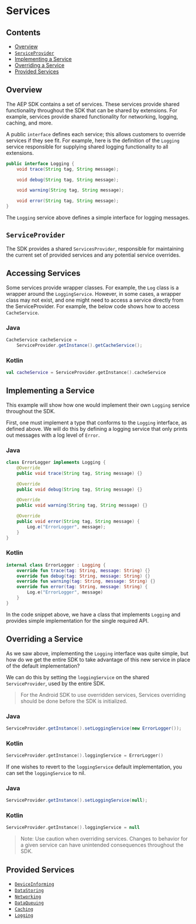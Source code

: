 # Services

## Contents

- [Overview](#overview)
- [`ServiceProvider`](#serviceprovider)
- [Implementing a Service](#implementing-a-service)
- [Overriding a Service](#overriding-a-service)
- [Provided Services](#provided-services)

## Overview

The AEP SDK contains a set of services. These services provide shared functionality throughout the SDK that can be shared by extensions. For example, services provide shared functionality for networking, logging, caching, and more.

A public `interface` defines each service; this allows customers to override services if they see fit. For example, here is the definition of the `Logging` service responsible for supplying shared logging functionality to all extensions.

```java
public interface Logging {
    void trace(String tag, String message);

    void debug(String tag, String message);

    void warning(String tag, String message);

    void error(String tag, String message);
}
```

The `Logging` service above defines a simple interface for logging messages.

## `ServiceProvider`

The SDK provides a shared `ServicesProvider`, responsible for maintaining the current set of provided services and any potential service overrides.

## Accessing Services

Some services provide wrapper classes. For example, the `Log` class is a wrapper around the `LoggingService`. However, in some cases, a wrapper class may not exist, and one might need to access a service directly from the ServiceProvider. For example, the below code shows how to access `CacheService`.

### Java

```java
CacheService cacheService =
    ServiceProvider.getInstance().getCacheService();
```

### Kotlin

```kotlin
val cacheService = ServiceProvider.getInstance().cacheService
```

## Implementing a Service

This example will show how one would implement their own `Logging` service throughout the SDK.

First, one must implement a type that conforms to the `Logging` interface, as defined above. We will do this by defining a logging service that only prints out messages with a log level of `Error`.

### Java

```java
class ErrorLogger implements Logging {
	@Override
	public void trace(String tag, String message) {}

	@Override
	public void debug(String tag, String message) {}

	@Override
	public void warning(String tag, String message) {}

	@Override
	public void error(String tag, String message) {
		Log.e("ErrorLogger", message);
	}
}
```

### Kotlin

```kotlin
internal class ErrorLogger : Logging {
    override fun trace(tag: String, message: String) {}
    override fun debug(tag: String, message: String) {}
    override fun warning(tag: String, message: String) {}
    override fun error(tag: String, message: String) {
        Log.e("ErrorLogger", message)
    }
}
```

In the code snippet above, we have a class that implements `Logging` and provides simple implementation for the single required API.

## Overriding a Service

As we saw above, implementing the `Logging` interface was quite simple, but how do we get the entire SDK to take advantage of this new service in place of the default implementation?

We can do this by setting the `loggingService` on the shared `ServiceProvider`, used by the entire SDK.

> For the Android SDK to use overridden services, Services overriding should be done before the SDK is initialized.

### Java

```java
ServiceProvider.getInstance().setLoggingService(new ErrorLogger());
```

### Kotlin

```kotlin
ServiceProvider.getInstance().loggingService = ErrorLogger()
```

If one wishes to revert to the `loggingService` default implementation, you can set the `loggingService` to nil.

### Java

```java
ServiceProvider.getInstance().setLoggingService(null);
```

### Kotlin

```kotlin
ServiceProvider.getInstance().loggingService = null
```

> Note: Use caution when overriding services. Changes to behavior for a given service can have unintended consequences throughout the SDK.

## Provided Services

- [`DeviceInforming`](./DeviceInforming.md)
- [`DataStoring`](./DataStoring.md)
- [`Networking`](./Networking.md)
- [`DataQueuing`](./DataQueuing.md)
- [`Caching`](./Caching.md)
- [`Logging`](./Logging.md)
